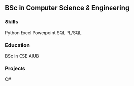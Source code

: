 ## BSc in Computer Science & Engineering

### Skills
Python  Excel  Powerpoint  SQL PL/SQL  

### Education
BSc in CSE
AIUB

### Projects
C#

### 
